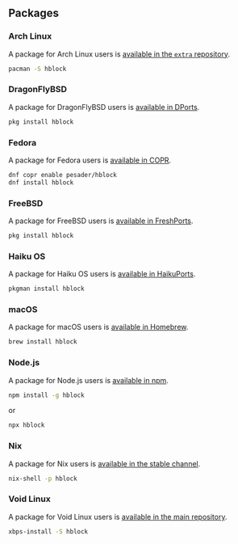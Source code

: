 ## Packages

### Arch Linux

A package for Arch Linux users is [available in the `extra` repository](https://archlinux.org/packages/extra/any/hblock/).

```sh
pacman -S hblock
```

### DragonFlyBSD

A package for DragonFlyBSD users is [available in DPorts](https://github.com/DragonFlyBSD/DPorts/tree/master/net/hblock/).

```sh
pkg install hblock
```

### Fedora

A package for Fedora users is [available in COPR](https://copr.fedorainfracloud.org/coprs/pesader/hblock/).

```sh
dnf copr enable pesader/hblock
dnf install hblock
```

### FreeBSD

A package for FreeBSD users is [available in FreshPorts](https://www.freshports.org/net/hblock/).

```sh
pkg install hblock
```

### Haiku OS

A package for Haiku OS users is [available in HaikuPorts](https://github.com/haikuports/haikuports/tree/master/net-firewall/hblock).

```sh
pkgman install hblock
```

### macOS

A package for macOS users is [available in Homebrew](https://formulae.brew.sh/formula/hblock).

```sh
brew install hblock
```

### Node.js

A package for Node.js users is [available in npm](https://www.npmjs.com/package/hblock).

```sh
npm install -g hblock
```
or
```sh
npx hblock
```

### Nix

A package for Nix users is [available in the stable channel](https://search.nixos.org/packages?show=hblock).

```sh
nix-shell -p hblock
```

### Void Linux

A package for Void Linux users is [available in the main repository](https://github.com/void-linux/void-packages/tree/master/srcpkgs/hblock).

```sh
xbps-install -S hblock
```

